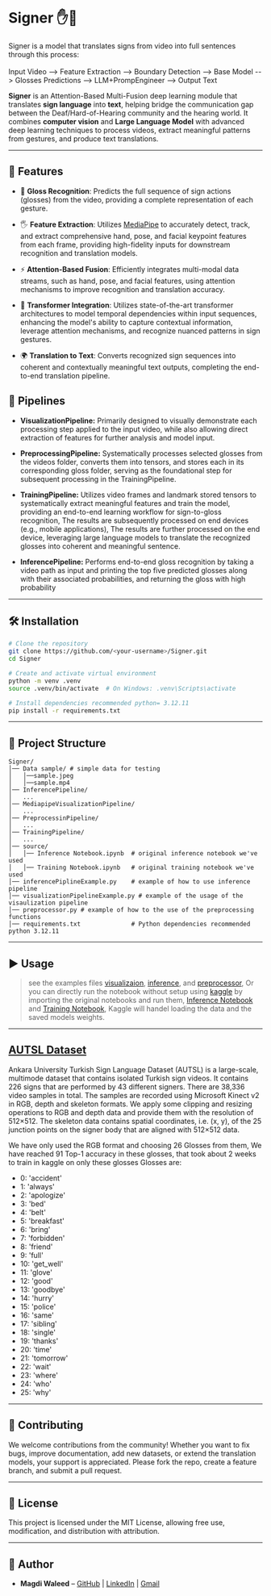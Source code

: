 # Signer ✋🤟

Signer is a model that translates signs from video into full sentences through this process:
<br><br>
Input Video --> Feature Extraction --> Boundary Detection --> Base Model --> Glosses Predictions --> LLM+PrompEngineer --> Output Text 

**Signer** is an Attention-Based Multi-Fusion deep learning module that translates **sign language** into **text**, helping bridge the communication gap between the Deaf/Hard-of-Hearing community and the hearing world. It combines **computer vision** and **Large Language Model** with advanced deep learning techniques to process videos, extract meaningful patterns from gestures, and produce text translations.

---

## 🚀 Features

* 🎥 **Gloss Recognition**: Predicts the full sequence of sign actions (glosses) from the video, providing a complete representation of each gesture.

* 🖐️ **Feature Extraction**: Utilizes [MediaPipe](https://developers.google.com/mediapipe) to accurately detect, track, and extract comprehensive hand, pose, and facial keypoint features from each frame, providing high-fidelity inputs for downstream recognition and translation models.

* ⚡ **Attention-Based Fusion**: Efficiently integrates multi-modal data streams, such as hand, pose, and facial features, using attention mechanisms to improve recognition and translation accuracy.

* 🤖 **Transformer Integration**: Utilizes state-of-the-art transformer architectures to model temporal dependencies within input sequences, enhancing the model's ability to capture contextual information, leverage attention mechanisms, and recognize nuanced patterns in sign gestures.

* 🌍 **Translation to Text**: Converts recognized sign sequences into coherent and contextually meaningful text outputs, completing the end-to-end translation pipeline.

## 🔄 Pipelines

* **VisualizationPipeline:** Primarily designed to visually demonstrate each processing step applied to the input video, while also allowing direct extraction of features for further analysis and model input.

- **PreprocessingPipeline:** Systematically processes selected glosses from the videos folder, converts them into tensors, and stores each in its corresponding gloss folder, serving as the foundational step for subsequent processing in the TrainingPipeline.

- **TrainingPipeline:** Utilizes video frames and landmark stored tensors to systematically extract meaningful features and train the model, providing an end-to-end learning workflow for  sign-to-gloss recognition, The results are subsequently processed on end devices (e.g., mobile applications), The results are further processed on the end device, leveraging large language models to translate the recognized glosses into coherent and meaningful sentence.

- **InferencePipeline:** Performs end-to-end gloss recognition by taking a video path as input and printing the top five predicted glosses along with their associated probabilities, and returning the gloss with high probability

---

## 🛠️ Installation

```bash
# Clone the repository
git clone https://github.com/<your-username>/Signer.git
cd Signer

# Create and activate virtual environment
python -m venv .venv
source .venv/bin/activate  # On Windows: .venv\Scripts\activate

# Install dependencies recommended python= 3.12.11
pip install -r requirements.txt
```

---

## 📂 Project Structure

```
Signer/
│── Data sample/ # simple data for testing
│   │──sample.jpeg
│   │──sample.mp4
│── InferencePipeline/
│   ...
│── MediapipeVisualizationPipeline/
│   ...
│── PreprocessinPipeline/
│   ...
│── TrainingPipeline/
│   ...
│── source/
│   │── Inference Notebook.ipynb  # original inference notebook we've used
│   │── Training Notebook.ipynb   # original training notebook we've used
│── inferencePiplineExample.py    # example of how to use inference pipeline
│── visualizationPipelineExample.py # example of the usage of the visaulization pipeline
│── preprocessor.py # example of how to the use of the preprocessing functions
│── requirements.txt              # Python dependencies recommended python 3.12.11
```

---

## ▶️ Usage
> see the examples files [visualizaion](https://github.com/MagdiWaleed/Signer/blob/main/visualizationPipelineExample.py), [inference](https://github.com/MagdiWaleed/Signer/blob/main/inferencePiplineExample.py), and [preprocessor](https://github.com/MagdiWaleed/Signer/blob/main/preprocessor.py), Or you can directly run the notebook without setup using [kaggle](https://www.kaggle.com/) by importing the original notebooks and run them, [Inference Notebook](https://github.com/MagdiWaleed/Signer/blob/main/source/Inference%20Notebook.ipynb) and [Training Notebook](https://github.com/MagdiWaleed/Signer/blob/main/source/Training%20Notebook.ipynb), Kaggle will handel loading the data and the saved models weights.

---

## [AUTSL Dataset](https://cvml.ankara.edu.tr/datasets/)
Ankara University Turkish Sign Language Dataset (AUTSL) is a large-scale, multimode dataset that contains isolated Turkish sign videos. It contains 226 signs that are performed by 43 different signers. There are 38,336 video samples in total. The samples are recorded using Microsoft Kinect v2 in RGB, depth and skeleton formats. We apply some clipping and resizing operations to RGB and depth data and provide them with the resolution of 512×512. The skeleton data contains spatial coordinates, i.e. (x, y), of the 25 junction points on the signer body that are aligned with 512×512 data.

We have only used the RGB format and choosing 26 Glosses from them, We have reached 91 Top-1 accuracy in these glosses, that took about 2 weeks to train in kaggle on only these glosses
Glosses are:
-    0: 'accident'
-    1: 'always'
-    2: 'apologize'
-    3: 'bed'
-    4: 'belt'
-    5: 'breakfast'
-    6: 'bring'
-    7: 'forbidden'
-    8: 'friend'
-    9: 'full'
-    10: 'get_well'
-    11: 'glove'
-    12: 'good'
-    13: 'goodbye'
-    14: 'hurry'
-    15: 'police'
-    16: 'same'
-    17: 'sibling'
-    18: 'single'
-    19: 'thanks'
-    20: 'time'
-    21: 'tomorrow'
-    22: 'wait'
-    23: 'where'
-    24: 'who'
-    25: 'why'
---

## 🤝 Contributing

We welcome contributions from the community! Whether you want to fix bugs, improve documentation, add new datasets, or extend the translation models, your support is appreciated. Please fork the repo, create a feature branch, and submit a pull request.

---

## 📜 License

This project is licensed under the MIT License, allowing free use, modification, and distribution with attribution.

---

## 👤 Author

* **Magdi Waleed** – [GitHub](https://github.com/MagdiWaleed) | [LinkedIn](https://www.linkedin.com/in/magdi-waleed) | [Gmail](m.w.m.khalafallah@gmail.com)
